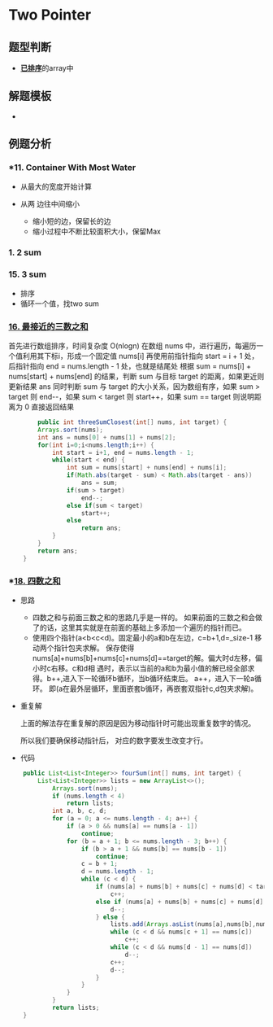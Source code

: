 # Two Pointer

## 题型判断

- <b><u>已排序</u></b>的array中

## 解题模板

- 

## 例题分析

### *11. Container With Most Water

- 从最大的宽度开始计算

- 从两 边往中间缩小
  - 缩小短的边，保留长的边
  - 缩小过程中不断比较面积大小，保留Max



### 1. 2 sum



### 15. 3 sum

- 排序
- 循环一个值，找two sum



### [16. 最接近的三数之和](https://leetcode-cn.com/problems/3sum-closest/)

首先进行数组排序，时间复杂度 O(nlogn)
在数组 nums 中，进行遍历，每遍历一个值利用其下标i，形成一个固定值 nums[i]
再使用前指针指向 start = i + 1 处，后指针指向 end = nums.length - 1 处，也就是结尾处
根据 sum = nums[i] + nums[start] + nums[end] 的结果，判断 sum 与目标 target 的距离，如果更近则更新结果 ans
同时判断 sum 与 target 的大小关系，因为数组有序，如果 sum > target 则 end--，如果 sum < target 则 start++，如果 sum == target 则说明距离为 0 直接返回结果

```java
		public int threeSumClosest(int[] nums, int target) {
        Arrays.sort(nums);
        int ans = nums[0] + nums[1] + nums[2];
        for(int i=0;i<nums.length;i++) {
            int start = i+1, end = nums.length - 1;
            while(start < end) {
                int sum = nums[start] + nums[end] + nums[i];
                if(Math.abs(target - sum) < Math.abs(target - ans))
                    ans = sum;
                if(sum > target)
                    end--;
                else if(sum < target)
                    start++;
                else
                    return ans;
            }
        }
        return ans;
    }
```



### *[18. 四数之和](https://leetcode-cn.com/problems/4sum/)

- 思路

  - 四数之和与前面三数之和的思路几乎是一样的。
    如果前面的三数之和会做了的话，这里其实就是在前面的基础上多添加一个遍历的指针而已。
  - 使用四个指针(a<b<c<d)。固定最小的a和b在左边，c=b+1,d=_size-1 移动两个指针包夹求解。
     保存使得nums[a]+nums[b]+nums[c]+nums[d]==target的解。偏大时d左移，偏小时c右移。c和d相
     遇时，表示以当前的a和b为最小值的解已经全部求得。b++,进入下一轮循环b循环，当b循环结束后。
     a++，进入下一轮a循环。 即(a在最外层循环，里面嵌套b循环，再嵌套双指针c,d包夹求解)。

- 重复解

  上面的解法存在重复解的原因是因为移动指针时可能出现重复数字的情况。

  所以我们要确保移动指针后， 对应的数字要发生改变才行。

- 代码

```java
	public List<List<Integer>> fourSum(int[] nums, int target) {
        List<List<Integer>> lists = new ArrayList<>();
            Arrays.sort(nums);
            if (nums.length < 4)
                return lists;
            int a, b, c, d;
            for (a = 0; a <= nums.length - 4; a++) {
                if (a > 0 && nums[a] == nums[a - 1])
                    continue;
                for (b = a + 1; b <= nums.length - 3; b++) {
                    if (b > a + 1 && nums[b] == nums[b - 1])
                        continue;
                    c = b + 1;
                    d = nums.length - 1;
                    while (c < d) {
                        if (nums[a] + nums[b] + nums[c] + nums[d] < target)
                            c++;
                        else if (nums[a] + nums[b] + nums[c] + nums[d] > target) {
                            d--;
                        } else {
                            lists.add(Arrays.asList(nums[a],nums[b],nums[c],nums[d]));
                            while (c < d && nums[c + 1] == nums[c]) 
                                c++;
                            while (c < d && nums[d - 1] == nums[d])
                                d--;
                            c++;
                            d--;
                        }
                    }
                }
            }
            return lists;
    }
```





